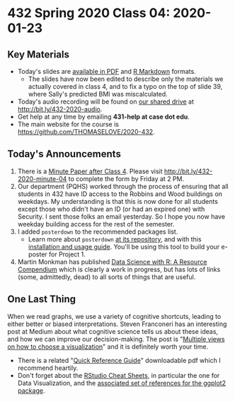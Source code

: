 # 432 Spring 2020 Class 04: 2020-01-23

## Key Materials

- Today's slides are [available in PDF](https://github.com/THOMASELOVE/2020-432/blob/master/classes/class04/432_2020_slides04.pdf) and [R Markdown](https://github.com/THOMASELOVE/2020-432/blob/master/classes/class04/432_2020_slides04.Rmd) formats.
    - The slides have now been edited to describe only the materials we actually covered in class 4, and to fix a typo on the top of slide 39, where Sally's predicted BMI was miscalculated.
- Today's audio recording will be found on [our shared drive](http://bit.ly/432-2020-audio) at http://bit.ly/432-2020-audio.
- Get help at any time by emailing **431-help at case dot edu**.
- The main website for the course is https://github.com/THOMASELOVE/2020-432.

## Today's Announcements

1. There is a [Minute Paper after Class 4](http://bit.ly/432-2020-minute-04). Please visit http://bit.ly/432-2020-minute-04 to complete the form by Friday at 2 PM.
2. Our department (PQHS) worked through the process of ensuring that all students in 432 have ID access to the Robbins and Wood buildings on weekdays. My understanding is that this is now done for all students except those who didn't have an ID (or had an expired one) with Security. I sent those folks an email yesterday. So I hope you now have weekday building access for the rest of the semester.
3. I added `posterdown` to the recommended packages list.
    - Learn more about `posterdown` [at its repository](https://github.com/brentthorne/posterdown), and with this [installation and usage guide](https://github.com/brentthorne/posterdown/wiki/Installation-&-Usage-Guide). You'll be using this tool to build your e-poster for Project 1.
4. Martin Monkman has published [Data Science with R: A Resource Compendium](https://bookdown.org/martin_monkman/DataScienceResources_book/) which is clearly a work in progress, but has lots of links (some, admittedly, dead) to all sorts of things that are useful.

## One Last Thing

When we read graphs, we use a variety of cognitive shortcuts, leading to either better or biased interpretations. Steven Franconeri has an interesting post at Medium about what cognitive science tells us about these ideas, and how we can improve our decision-making. The post is "[Multiple views on how to choose a visualization](https://medium.com/multiple-views-visualization-research-explained/multiple-views-on-how-to-choose-a-visualization-b3ffc99fcddc)" and it is definitely worth your time.

- There is a related "[Quick Reference Guide](http://experception.net/)" downloadable pdf which I recommend heartily.
- Don't forget about the [RStudio Cheat Sheets](https://rstudio.com/resources/cheatsheets/), in particular the one for Data Visualization, and the [associated set of references for the ggplot2 package](https://ggplot2.tidyverse.org/reference/).
